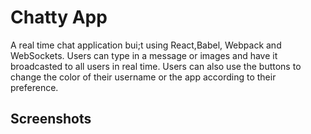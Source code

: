 # Chatty App

A real time chat application bui;t using React,Babel, Webpack and WebSockets. Users can type in a message or images and have it broadcasted to all users in real time. Users can also use the buttons to change the color of their username or the app according to their preference.

## Screenshots

